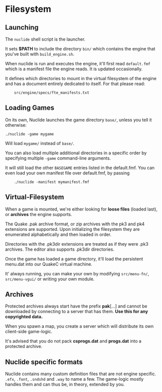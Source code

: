 # Filesystem

## Launching

The `nuclide` shell script is the launcher.

It sets **$PATH** to include the directory `bin/` which contains the engine that
you've built with `build_engine.sh`.

When nuclide is run and executes the engine, it'll first read `default.fmf` which
is a manifest file the engine reads. It is updated occasionally.

It defines which directories to mount in the virtual filesystem of the engine
and has a document entirely dedicated to itself. For that please read:

```
	src/engine/specs/fte_manifests.txt
```

## Loading Games

On its own, Nuclide launches the game directory `base/`, unless you tell it otherwise:

```
./nuclide -game mygame
```

Will load `mygame/` instead of `base/`.

You can also load multiple additional directories in a specific order by specifying
multiple `-game` command-line arguments.

It will still load the other `BASEGAME` entries listed in the default.fmf.
You can even load your own manifest file over default.fmf, by passing

```
	./nuclide -manifest mymanifest.fmf
```

## Virtual-Filesystem

When a game is mounted, we're either looking for **loose files** (loaded last), or
**archives** the engine supports.

The Quake .pak archive format, or zip archives with the pk3 and pk4 extensions are supported.
Upon initializing the filesystem they are enumerated alphabetically and then loaded in order.

Directories with the .pk3dir extensions are treated as if they were .pk3 archives.
The editor also supports .pk3dir directories.

Once the game has loaded a game directory, it'll load the persistent menu.dat into our QuakeC
virtual machine.

It' always running, you can make your own by modifying `src/menu-fn/`, `src/menu-vgui/`
or writing your own module.

## Archives

Protected archives always start have the prefix **pak**[...] and cannot be downloaded by connecting
to a server that has them.
**Use this for any copyrighted data.**

When you spawn a map, you create a server which will distribute its own client-side game-logic.

It's advised that you do not pack **csprogs.dat** and **progs.dat** into a protected archive.


## Nuclide specific formats

Nuclide contains many custom definition files that are not engine specific.
`.efx`, `.font`, `.sndshd` and `.way` to name a few.
The game-logic mostly handles them and can thus be, in theory, extended by you.